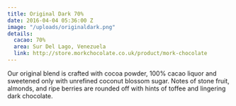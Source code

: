 ```yaml
---
title: Original Dark 70%
date: 2016-04-04 05:36:00 Z
image: "/uploads/originaldark.png"
details:
  cacao: 70%
  area: Sur Del Lago, Venezuela
  link: http://store.morkchocolate.co.uk/product/mork-chocolate
---
```


Our original blend is crafted with cocoa powder, 100% cacao liquor and sweetened only with unrefined coconut blossom sugar. Notes of stone fruit, almonds, and ripe berries are rounded off with hints of toffee and lingering dark chocolate.
